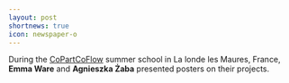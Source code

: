 ```yaml
---
layout: post
shortnews: true
icon: newspaper-o
---
```


During the <a href="https://sites.google.com/view/copartcoflow/copartcoflow">CoPartCoFlow</a> 
  summer school in La londe les Maures, France,
  <b>Emma Ware</b> and <b>Agnieszka Żaba</b> presented posters on their projects.
